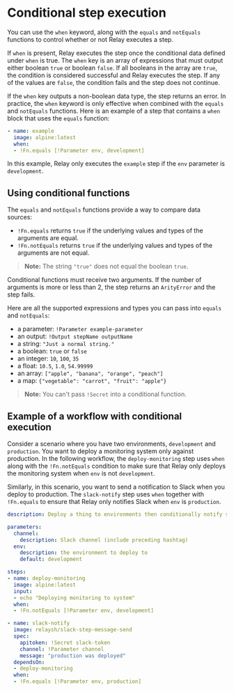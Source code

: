 # Conditional step execution

You can use the `when` keyword, along with the `equals` and `notEquals` functions to control whether or not Relay executes a step.

If `when` is present, Relay executes the step once the conditional data defined under `when` is true. The `when` key is an array of expressions that must output either boolean `true` or boolean `false`. If all booleans in the array are `true`, the condition is considered successful and Relay executes the step. If any of the values are `false`, the condition fails and the step does not continue.

If the `when` key outputs a non-boolean data type, the step returns an error. In practice, the `when` keyword is only effective when combined with the `equals` and `notEquals` functions. Here is an example of a step that contains a `when` block that uses the `equals` function:

```yaml
- name: example
  image: alpine:latest
  when:
  - !Fn.equals [!Parameter env, development]
```

In this example, Relay only executes the `example` step if the `env` parameter is `development`.

## Using conditional functions

The `equals` and `notEquals` functions provide a way to compare data sources:

- `!Fn.equals` returns `true` if the underlying values and types of the arguments are equal.
- `!Fn.notEquals` returns `true` if the underlying values and types of the arguments are not equal.

> **Note:** The string `"true"` does not equal the boolean `true`.

Conditional functions must receive two arguments. If the number of arguments is more or less than 2, the step returns an `ArityError` and the step fails.

Here are all the supported expressions and types you can pass into `equals` and `notEquals`:

- a parameter: `!Parameter example-parameter`
- an output: `!Output stepName outputName`
- a string: `"Just a normal string."`
- a boolean: `true` or `false`
- an integer: `10`, `100`, `35`
- a float: `10.5`, `1.0`, `54.99999`
- an array: `["apple", "banana", "orange", "peach"]`
- a map: `{"vegetable": "carrot", "fruit": "apple"}`

> **Note:** You can't pass `!Secret` into a conditional function.

## Example of a workflow with conditional execution

Consider a scenario where you have two environments, `development` and `production`. You want to deploy a monitoring system only against production. In the following workflow, the `deploy-monitoring` step uses `when` along with the `!Fn.notEquals` condition to make sure that Relay only deploys the monitoring system when `env` is not `development`.

Similarly, in this scenario, you want to send a notification to Slack when you deploy to production. The `slack-notify` step uses `when` together with `!Fn.equals` to ensure that Relay only notifies Slack when `env` is `production`.

```yaml
description: Deploy a thing to environments then conditionally notify slack

parameters:
  channel:
    description: Slack channel (include preceding hashtag)
  env:
    description: the environment to deploy to
    default: development

steps:
- name: deploy-monitoring
  image: alpine:latest
  input:
  - echo "Deploying monitoring to system"
  when:
  - !Fn.notEquals [!Parameter env, development]

- name: slack-notify
  image: relaysh/slack-step-message-send
  spec:
    apitoken: !Secret slack-token
    channel: !Parameter channel
    message: "production was deployed"
  dependsOn:
  - deploy-monitoring
  when:
  - !Fn.equals [!Parameter env, production]
```
